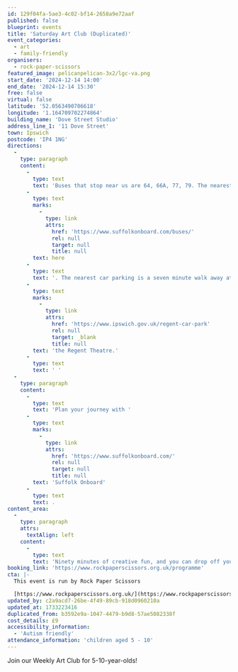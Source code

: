 ```yaml
---
id: 129f04fa-5ae3-4c02-bf14-2658a9e72aaf
published: false
blueprint: events
title: 'Saturday Art Club (Duplicated)'
event_categories:
  - art
  - family-friendly
organisers:
  - rock-paper-scissors
featured_image: pelicanpelican-3x2/lgc-va.png
start_date: '2024-12-14 14:00'
end_date: '2024-12-14 15:30'
free: false
virtual: false
latitude: '52.0563490706618'
longitude: '1.164709702274864'
building_name: 'Dove Street Studio'
address_line_1: '11 Dove Street'
town: Ipswich
postcode: 'IP4 1NG'
directions:
  -
    type: paragraph
    content:
      -
        type: text
        text: 'Buses that stop near us are 64, 66A, 77, 79. The nearest bus stop is one minute walk away, see the latest bus timetables '
      -
        type: text
        marks:
          -
            type: link
            attrs:
              href: 'https://www.suffolkonboard.com/buses/'
              rel: null
              target: null
              title: null
        text: here
      -
        type: text
        text: '. The nearest car parking is a seven minute walk away at '
      -
        type: text
        marks:
          -
            type: link
            attrs:
              href: 'https://www.ipswich.gov.uk/regent-car-park'
              rel: null
              target: _blank
              title: null
        text: 'the Regent Theatre.'
      -
        type: text
        text: ' '
  -
    type: paragraph
    content:
      -
        type: text
        text: 'Plan your journey with '
      -
        type: text
        marks:
          -
            type: link
            attrs:
              href: 'https://www.suffolkonboard.com/'
              rel: null
              target: null
              title: null
        text: 'Suffolk Onboard'
      -
        type: text
        text: .
content_area:
  -
    type: paragraph
    attrs:
      textAlign: left
    content:
      -
        type: text
        text: 'Ninety minutes of creative fun, and you can drop off your child with peace of mind – our staff are DBS checked, pediatric first aid qualified, and have safeguarding training.'
booking_link: 'https://www.rockpaperscissors.org.uk/programme'
cta: |-
  This event is run by Rock Paper Scissors

  [https://www.rockpaperscissors.org.uk/](https://www.rockpaperscissors.org.uk/)
updated_by: c2a9acd7-26be-4f49-89cb-918d0960210a
updated_at: 1733223416
duplicated_from: b3592e9a-1047-4479-b9d8-57ae5082338f
cost_details: £9
accessibility_information:
  - 'Autism friendly'
attendance_information: 'children aged 5 - 10'
---
```

Join our Weekly Art Club for 5-10-year-olds!